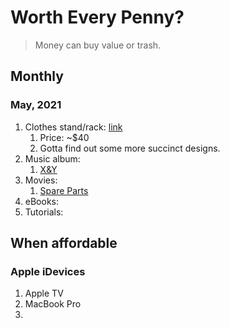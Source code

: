# Worth Every Penny?

> Money can buy value or trash.

## Monthly

### May, 2021

1. Clothes stand/rack: [link](https://d.pr/F9IL2m)
   1. Price: ~$40
   2. Gotta find out some more succinct designs.
2. Music album:
   1. [X&Y](https://music.apple.com/us/album/x-y/1123076757?app=itunes&ign-mpt=uo%3D2)
3. Movies:
   1. [Spare Parts](https://itunes.apple.com/us/movie/spare-parts/id955041500?ign-mpt=uo%3D2)
4. eBooks:
5. Tutorials:

## When affordable

### Apple iDevices

1. Apple TV
2. MacBook Pro
3.
